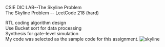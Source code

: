 CSIE DIC LAB--The Skyline Problem  
The Skyline Problem -- LeetCode 218 (hard)  

RTL coding algorithm design  
Use Bucket sort for data processing  
Synthesis for gate-level simulation  
My code was selected as the sample code for this assignment. 
![skyline](https://github.com/JHAO-YU-WEI/The_Skyline_Problem/assets/100525884/8a94b99e-3a0a-4624-8ba3-fe4b93869119)

